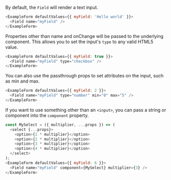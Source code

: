 By default, the `Field` will render a text input.

```js
<ExampleForm defaultValues={{ myField: 'Hello world' }}>
  <Field name="myField" />
</ExampleForm>
```

Properties other than name and onChange will be passed to the underlying component. This allows you to set the input's `type` to any valid HTML5 value.

```js
<ExampleForm defaultValues={{ myField: true }}>
  <Field name="myField" type="checkbox" />
</ExampleForm>
```

You can also use the passthrough props to set attributes on the input, such as min and max.

```js
<ExampleForm defaultValues={{ myField: 2 }}>
  <Field name="myField" type="number" min="0" max="5" />
</ExampleForm>
```

If you want to use something other than an `<input>`, you can pass a string or component into the `component` property.

```js
const MySelect = ({ multiplier, ...props }) => (
  <select {...props}>
    <option>{1 * multiplier}</option>
    <option>{2 * multiplier}</option>
    <option>{3 * multiplier}</option>
    <option>{4 * multiplier}</option>
  </select>
);
<ExampleForm defaultValues={{ myField: 6 }}>
  <Field name="myField" component={MySelect} multiplier={3} />
</ExampleForm>
```
